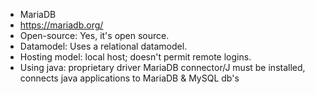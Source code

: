 * MariaDB
* https://mariadb.org/
* Open-source: Yes, it's open source. 
* Datamodel: Uses a relational datamodel.
* Hosting model: local host; doesn't permit remote logins.
* Using java: proprietary driver MariaDB connector/J must be installed, connects java applications to MariaDB & MySQL db's